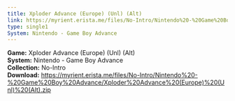 ```yaml
---
title: Xploder Advance (Europe) (Unl) (Alt)
link: https://myrient.erista.me/files/No-Intro/Nintendo%20-%20Game%20Boy%20Advance/Xploder%20Advance%20(Europe)%20(Unl)%20(Alt).zip
type: single1
System: Nintendo - Game Boy Advance
---
```

<b>Game:</b> Xploder Advance (Europe) (Unl) (Alt)<br>
<b>System:</b> Nintendo - Game Boy Advance<br>
<b>Collection:</b> No-Intro<br>
<b>Download:</b> https://myrient.erista.me/files/No-Intro/Nintendo%20-%20Game%20Boy%20Advance/Xploder%20Advance%20(Europe)%20(Unl)%20(Alt).zip